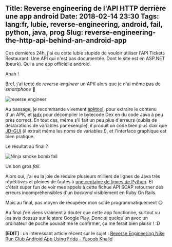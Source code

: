 Title: Reverse engineering de l'API HTTP derrière une app android
Date: 2018-02-14 23:30
Tags: lang:fr, lubie, reverse-engineering, android, fail, python, java, prog
Slug: reverse-engineering-the-http-api-behind-an-android-app
---

Ces dernières 24h, j'ai eu cette lubie stupide de vouloir utiliser l'API Tickets Restaurant.
Une API qui n'est pas documentée. Dont le site est en ASP.NET (beurk). Qui a une app officielle android.

Ahah !

Bref, j'ai tenté de _reverse-engineer_ un APK alors que je n'ai même pas de _smartphone_ 🤦

<img alt="reverse engineer" src="images/2018/02/reverse_engineer.jpg">

Au passage, je recommande vivement [apktool](https://ibotpeaches.github.io/Apktool/),
pour extraire le contenu d'un APK,
et [jadx](https://github.com/skylot/jadx) pour décompiler le bytecode Dex en du code Java à peu près correct.
En tout cas, même s'il fait un peu plus d'erreurs (oublis de déclarations de variables par exemple),
il produit un code bien plus clair que [JD-GUI](http://jd.benow.ca) (il extrait même les noms de variables !),
et l'interface graphique est bien pratique.

Le résultat au final ?

![Ninja smoke bomb fail](images/2018/02/fail.gif)

Un bon gros _fail_.

Alors oui, j'ai eu la joie de réduire plusieurs milliers de lignes de Java très répétitives et pleines de fautes à [une centaine de lignes de Python](https://github.com/Lucas-C/dotfiles_and_notes/blob/master/languages/python/edenred.py).
Et c'était super fun de voir mes appels à cette fichue API SOAP retourner des erreurs incompréhensibles d'un _backend_ visiblement en Ruby On Rails.

Mais au final, pas moyen de récupérer mon solde programmatiquement 😢

Au final j'en viens vraiment à douter que cette app fonctionne, surtout vu les avis dessus sur le store Google Play.
Donc si quelqu'un avec un ordinateur de poche pouvait me le confirmer, ça me ferait bien plaisir ! :D

**[EDIT]** : un intéressant article récent sur le sujet : [Reverse Engineering Nike Run Club Android App Using Frida - Yasoob Khalid](https://yasoob.me/posts/reverse-engineering-nike-run-club-using-frida-android/)

<style>
article img { max-height: 15rem; }
</style>
